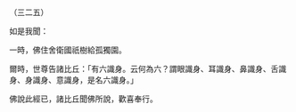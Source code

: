 （三二五）

如是我聞：

一時，佛住舍衛國祇樹給孤獨園。

爾時，世尊告諸比丘：「有六識身。云何為六？謂眼識身、耳識身、鼻識身、舌識身、身識身、意識身，是名六識身。」

佛說此經已，諸比丘聞佛所說，歡喜奉行。



